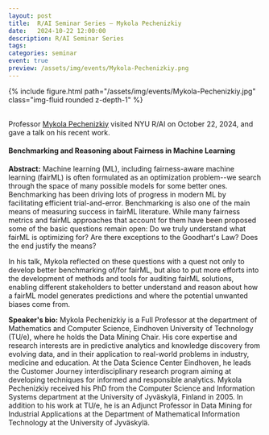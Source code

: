 ```yaml
---
layout: post
title:  R/AI Seminar Series – Mykola Pechenizkiy
date:   2024-10-22 12:00:00
description: R/AI Seminar Series
tags: 
categories: seminar 
event: true
preview: /assets/img/events/Mykola-Pechenizkiy.png 
---
```


<div class="row mt-3">
    <div class="col-sm mt-10 mt-md-0">
        {% include figure.html path="/assets/img/events/Mykola-Pechenizkiy.jpg" class="img-fluid rounded z-depth-1" %}
    </div>
</div>
<br>

Professor <a href="https://mpechen.win.tue.nl/">Mykola Pechenizkiy</a> visited NYU R/AI on October 22, 2024, and gave a talk on his recent work.

#### **Benchmarking and Reasoning about Fairness in Machine Learning**

**Abstract:** Machine learning (ML), including fairness-aware machine learning (fairML) is often formulated as an optimization problem--we search through the space of many possible models for some better ones. Benchmarking has been driving lots of progress in modern ML by facilitating efficient trial-and-error. Benchmarking is also one of the main means of measuring success in fairML literature. While many fairness metrics and fairML approaches that account for them have been proposed some of the basic questions remain open: Do we truly understand what fairML is optimizing for? Are there exceptions to the Goodhart's Law? Does the end justify the means?

In his talk, Mykola reflected on these questions with a quest not only to develop better benchmarking of/for fairML, but also to put more efforts into the development of methods and tools for auditing fairML solutions, enabling different stakeholders to better understand and reason about how a fairML model generates predictions and where the potential unwanted biases come from.

**Speaker's bio:** Mykola Pechenizkiy is a Full Professor at the department of Mathematics and Computer Science, Eindhoven University of Technology (TU/e), where he holds the Data Mining Chair. His core expertise and research interests are in predictive analytics and knowledge discovery from evolving data, and in their application to real-world problems in industry, medicine and education. At the Data Science Center Eindhoven, he leads the Customer Journey interdisciplinary research program aiming at developing techniques for informed and responsible analytics. Mykola Pechenizkiy received his PhD from the Computer Science and Information Systems department at the University of Jyväskylä, Finland in 2005. In addition to his work at TU/e, he is an Adjunct Professor in Data Mining for Industrial Applications at the Department of Mathematical Information Technology at the University of Jyväskylä. 

<br>
<br>
